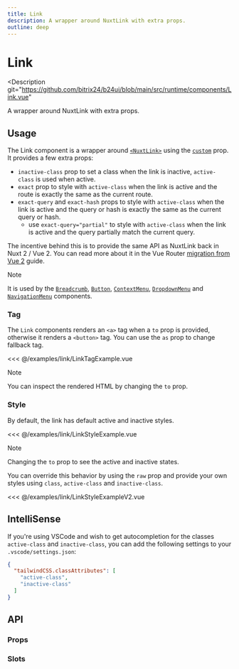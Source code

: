 ```yaml
---
title: Link
description: A wrapper around NuxtLink with extra props.
outline: deep
---
```

# Link
<Description
  git="https://github.com/bitrix24/b24ui/blob/main/src/runtime/components/Link.vue"
>
  A wrapper around <ProseCode>NuxtLink</ProseCode> with extra props.
</Description>

## Usage

The Link component is a wrapper around [`<NuxtLink>`](https://nuxt.com/docs/api/components/nuxt-link) using the [`custom`](https://router.vuejs.org/api/interfaces/RouterLinkProps.html#Properties-custom) prop. It provides a few extra props:

- `inactive-class` prop to set a class when the link is inactive, `active-class` is used when active.
- `exact` prop to style with `active-class` when the link is active and the route is exactly the same as the current route.
- `exact-query` and `exact-hash` props to style with `active-class` when the link is active and the query or hash is exactly the same as the current query or hash.
  - use `exact-query="partial"` to style with `active-class` when the link is active and the query partially match the current query. 

The incentive behind this is to provide the same API as NuxtLink back in Nuxt 2 / Vue 2. You can read more about it in the Vue Router [migration from Vue 2](https://router.vuejs.org/guide/migration/#removal-of-the-exact-prop-in-router-link) guide.

> [!NOTE]
> It is used by the [`Breadcrumb`](/components/breadcrumb), [`Button`](/components/button), [`ContextMenu`](/components/context-menu), [`DropdownMenu`](/components/dropdown-menu) and [`NavigationMenu`](/components/navigation-menu) components.

### Tag

The `Link` components renders an `<a>` tag when a `to` prop is provided, otherwise it renders a `<button>` tag. You can use the `as` prop to change fallback tag.

<<< @/examples/link/LinkTagExample.vue

> [!NOTE]
> You can inspect the rendered HTML by changing the `to` prop.

### Style

By default, the link has default active and inactive styles.

<<< @/examples/link/LinkStyleExample.vue

> [!NOTE]
> Changing the `to` prop to see the active and inactive states.

You can override this behavior by using the `raw` prop and provide your own styles using `class`, `active-class` and `inactive-class`.

<<< @/examples/link/LinkStyleExampleV2.vue

## IntelliSense

If you're using VSCode and wish to get autocompletion for the classes `active-class` and `inactive-class`, you can add the following settings to your `.vscode/settings.json`:

```json [.vscode/settings.json]
{
  "tailwindCSS.classAttributes": [
    "active-class",
    "inactive-class"
  ]
}
```

## API

### Props

<ComponentProps component="Link" :ignore="['custom']" />

### Slots

<ComponentSlots component="Link" />
